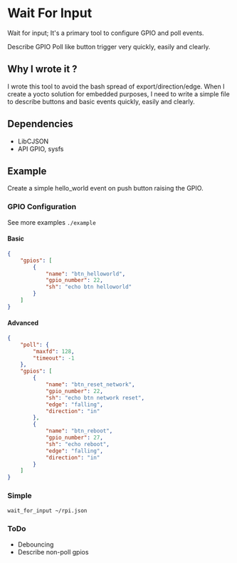 # Wait For Input

Wait for input; It's a primary tool to configure GPIO and poll events.

Describe GPIO Poll like button trigger very quickly, easily and clearly.

## Why I wrote it ?

I wrote this tool to avoid the bash spread of export/direction/edge. When I create a yocto solution for embedded purposes, I need to write a simple file to describe buttons and basic events quickly, easily and clearly.

## Dependencies

- LibCJSON
- API GPIO, sysfs

## Example

Create a simple hello_world event on push button raising the GPIO.

### GPIO Configuration

See more examples  `./example`

#### Basic
```json
{
    "gpios": [
        {
            "name": "btn_helloworld",
            "gpio_number": 22,
            "sh": "echo btn helloworld"
        }
    ]
}
```

#### Advanced
```json
{
    "poll": {
        "maxfd": 128,
        "timeout": -1
    },
    "gpios": [
        {
            "name": "btn_reset_network",
            "gpio_number": 22,
            "sh": "echo btn network reset",
            "edge": "falling",
            "direction": "in"
        },
        {
            "name": "btn_reboot",
            "gpio_number": 27,
            "sh": "echo reboot",
            "edge": "falling",
            "direction": "in"
        }
    ]
}
```

### Simple

```sh
wait_for_input ~/rpi.json
```

### ToDo
- Debouncing
- Describe non-poll gpios
